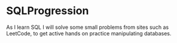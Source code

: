 # SQLProgression
As I learn SQL I will solve some small problems from sites such as LeetCode, to get active hands on practice manipulating databases.
